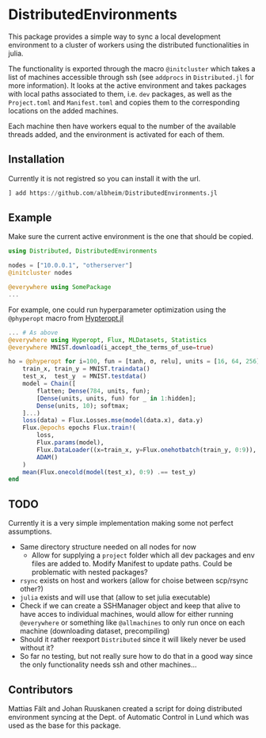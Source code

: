 # DistributedEnvironments

This package provides a simple way to sync a local development environment to a cluster of workers using the distributed functionalities in julia. 

The functionality is exported through the macro `@initcluster` which takes a list of machines accessible through ssh (see `addprocs` in `Distributed.jl` for more information).
It looks at the active environment and takes packages with local paths associated to them, i.e. `dev` packages,
as well as the `Project.toml` and `Manifest.toml` and copies them to the corresponding locations on the added machines.

Each machine then have workers equal to the number of the available threads added, and the environment is activated for each of them. 

## Installation

Currently it is not registred so you can install it with the url.
```julia
] add https://github.com/albheim/DistributedEnvironments.jl
```

## Example

Make sure the current active environment is the one that should be copied.

```julia
using Distributed, DistributedEnvironments

nodes = ["10.0.0.1", "otherserver"]
@initcluster nodes

@everywhere using SomePackage
...
```

For example, one could run hyperparameter optimization using the `@phyperopt` macro from [Hypteropt.jl](https://github.com/baggepinnen/Hyperopt.jl)
```julia
... # As above
@everywhere using Hyperopt, Flux, MLDatasets, Statistics
@everywhere MNIST.download(i_accept_the_terms_of_use=true)

ho = @phyperopt for i=100, fun = [tanh, σ, relu], units = [16, 64, 256], hidden = 1:5, epochs = 1:7
    train_x, train_y = MNIST.traindata()
    test_x,  test_y  = MNIST.testdata()
    model = Chain([
        flatten; Dense(784, units, fun);
        [Dense(units, units, fun) for _ in 1:hidden];
        Dense(units, 10); softmax;
    ]...)
    loss(data) = Flux.Losses.mse(model(data.x), data.y)
    Flux.@epochs epochs Flux.train!(
        loss, 
        Flux.params(model), 
        Flux.DataLoader((x=train_x, y=Flux.onehotbatch(train_y, 0:9)), batchsize=16, shuffle=true), 
        ADAM()
    )
    mean(Flux.onecold(model(test_x), 0:9) .== test_y)
end
```

## TODO

Currently it is a very simple implementation making some not perfect assumptions.

* Same directory structure needed on all nodes for now
    * Allow for supplying a `project` folder which all dev packages and env files are added to. Modify Manifest to update paths. Could be problematic with nested packages?
* `rsync` exists on host and workers (allow for choise between scp/rsync other?)
* `julia` exists and will use that (allow to set julia executable)
* Check if we can create a SSHManager object and keep that alive to have acces to individual machines, would allow for either running `@everywhere` or something like `@allmachines` to only run once on each machine (downloading dataset, precompiling)
* Should it rather reexport `Distributed` since it will likely never be used without it?
* So far no testing, but not really sure how to do that in a good way since the only functionality needs ssh and other machines...

## Contributors

Mattias Fält and Johan Ruuskanen created a script for doing distributed environment syncing at the Dept. of Automatic Control in Lund which was used as the base for this package.
